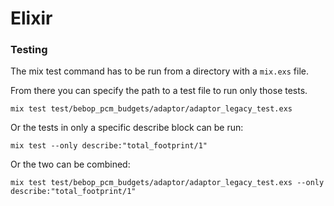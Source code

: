 # Elixir 

### Testing

The mix test command has to be run from a directory with a `mix.exs` file.

From there you can specify the path to a test file to run only those tests. 

`mix test test/bebop_pcm_budgets/adaptor/adaptor_legacy_test.exs`

Or the tests in only a specific describe block can be run: 

`mix test --only describe:"total_footprint/1"`

Or the two can be combined:

`mix test test/bebop_pcm_budgets/adaptor/adaptor_legacy_test.exs --only describe:"total_footprint/1"`

